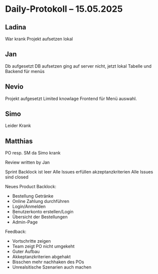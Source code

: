 # Daily-Protokoll – 15.05.2025



## Ladina

War krank
Projekt aufsetzen lokal

## Jan

Db aufgesetzt
DB aufsetzen ging auf server nicht, jetzt lokal
Tabelle und Backend für menüs

## Nevio

Projekt aufgesetzt
Limited knowlage
Frontend für Menü auswahl.

## Simo

Leider Krank

## Matthias

PO resp. SM da Simo krank


Review written by Jan

Sprint Backlock ist leer
Alle Issues erfüllen akzeptanzkriterien
Alle Issues sind closed

Neues Product Backlock:
- Bestellung Getränke
- Online Zahlung durchführen
- Login/Anmelden
- Benutzerkonto erstellen/Login
- Übersicht der Bestellungen
- Admin-Page


Feedback:
- Vortschritte zeigen
- Team zeigt PO nicht umgekeht
- Guter Aufbau
- Akkeptanzkriterien abgehakt
- Bisschen mehr nachhaken des POs
- Unrealsitische Szenarien auch machen